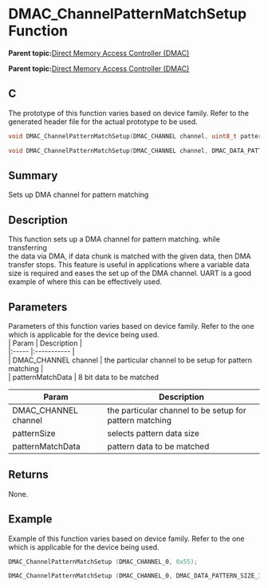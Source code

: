 # DMAC\_ChannelPatternMatchSetup Function

**Parent topic:**[Direct Memory Access Controller \(DMAC\)](GUID-FF4E46D0-1926-4335-942C-7767A23A991D.md)

**Parent topic:**[Direct Memory Access Controller \(DMAC\)](GUID-2C5A3108-4274-4720-A95E-8017AA500BB4.md)

## C

The prototype of this function varies based on device family. Refer to the generated header file for the actual prototype to be used.

```c
void DMAC_ChannelPatternMatchSetup(DMAC_CHANNEL channel, uint8_t patternMatchData);
```

```c
void DMAC_ChannelPatternMatchSetup(DMAC_CHANNEL channel, DMAC_DATA_PATTERN_SIZE patternSize, uint16_t patternMatchData);
```

## Summary

Sets up DMA channel for pattern matching

## Description

This function sets up a DMA channel for pattern matching. while transferring<br />the data via DMA, if data chunk is matched with the given data, then DMA<br />transfer stops. This feature is useful in applications where a variable data<br />size is required and eases the set up of the DMA channel. UART is a good<br />example of where this can be effectively used.

## Parameters

Parameters of this function varies based on device family. Refer to the one which is applicable for the device being used.<br />\| Param \| Description \|<br />\|:----- \|:----------- \|<br />\| DMAC\_CHANNEL channel \| the particular channel to be setup for pattern matching \|<br />\| patternMatchData \| 8 bit data to be matched

|Param|Description|
|-----|-----------|
|DMAC\_CHANNEL channel|the particular channel to be setup for pattern matching|
|patternSize|selects pattern data size|
|patternMatchData|pattern data to be matched|

## Returns

None.

## Example

Example of this function varies based on device family. Refer to the one which is applicable for the device being used.

```c
DMAC_ChannelPatternMatchSetup (DMAC_CHANNEL_0, 0x55);
```

```c
DMAC_ChannelPatternMatchSetup (DMAC_CHANNEL_0, DMAC_DATA_PATTERN_SIZE_1_BYTE, 0x55);
```


